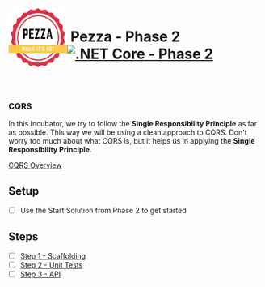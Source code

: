 <img align="left" width="116" height="116" src="./Assets/pezza-logo.png" />

# &nbsp;**Pezza - Phase 2** [![.NET Core - Phase 2](https://github.com/entelect-incubator/.NET/actions/workflows/dotnet-phase2-finalsolution.yml/badge.svg?branch=master)](https://github.com/entelect-incubator/.NET/actions/workflows/dotnet-phase2-finalsolution.yml)

<br/><br/>

### **CQRS**

In this Incubator, we try to follow the **Single Responsibility Principle** as far as possible. This way we will be using a clean approach to CQRS. Don't worry too much about what CQRS is, but it helps us in applying the **Single Responsibility Principle**.

[CQRS Overview](https://docs.microsoft.com/en-us/azure/architecture/patterns/cqrs)

## **Setup**

- [ ] Use the Start Solution from Phase 2 to get started

## **Steps**

- [ ] [Step 1 - Scaffolding](https://github.com/entelect-incubator/.NET/tree/master/Phase%202/Step%201)
- [ ] [Step 2 - Unit Tests](https://github.com/entelect-incubator/.NET/tree/master/Phase%202/Step%202)
- [ ] [Step 3 - API](https://github.com/entelect-incubator/.NET/tree/master/Phase%202/Step%203)